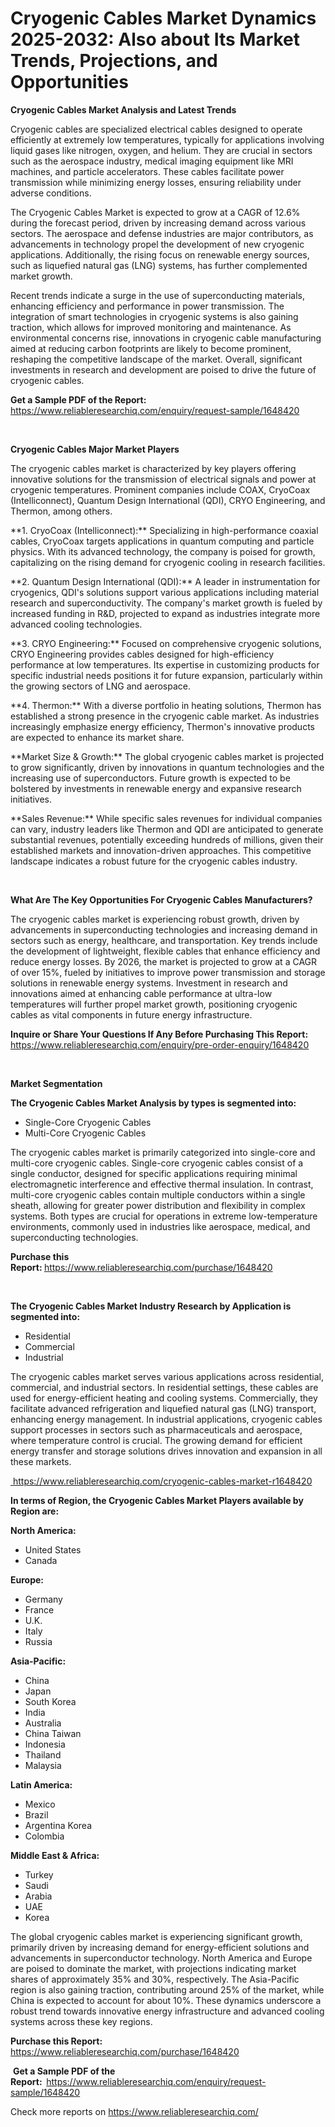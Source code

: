 <p><h1>Cryogenic Cables Market Dynamics 2025-2032: Also about Its Market Trends, Projections, and Opportunities</h1></p><p><strong>Cryogenic Cables Market Analysis and Latest Trends</strong></p>
<p><p>Cryogenic cables are specialized electrical cables designed to operate efficiently at extremely low temperatures, typically for applications involving liquid gases like nitrogen, oxygen, and helium. They are crucial in sectors such as the aerospace industry, medical imaging equipment like MRI machines, and particle accelerators. These cables facilitate power transmission while minimizing energy losses, ensuring reliability under adverse conditions.</p><p>The Cryogenic Cables Market is expected to grow at a CAGR of 12.6% during the forecast period, driven by increasing demand across various sectors. The aerospace and defense industries are major contributors, as advancements in technology propel the development of new cryogenic applications. Additionally, the rising focus on renewable energy sources, such as liquefied natural gas (LNG) systems, has further complemented market growth.</p><p>Recent trends indicate a surge in the use of superconducting materials, enhancing efficiency and performance in power transmission. The integration of smart technologies in cryogenic systems is also gaining traction, which allows for improved monitoring and maintenance. As environmental concerns rise, innovations in cryogenic cable manufacturing aimed at reducing carbon footprints are likely to become prominent, reshaping the competitive landscape of the market. Overall, significant investments in research and development are poised to drive the future of cryogenic cables.</p></p>
<p><strong>Get a Sample PDF of the Report:&nbsp;</strong> <a href="https://www.reliableresearchiq.com/enquiry/request-sample/1648420?utm_campaign=1743&utm_medium=2&utm_source=Github&utm_content=ia&utm_term=13022025&utm_id=cryogenic-cables">https://www.reliableresearchiq.com/enquiry/request-sample/1648420</a></p>
<p>&nbsp;</p>
<p><strong>Cryogenic Cables Major Market Players</strong></p>
<p><p>The cryogenic cables market is characterized by key players offering innovative solutions for the transmission of electrical signals and power at cryogenic temperatures. Prominent companies include COAX, CryoCoax (Intelliconnect), Quantum Design International (QDI), CRYO Engineering, and Thermon, among others.</p><p>**1. CryoCoax (Intelliconnect):** Specializing in high-performance coaxial cables, CryoCoax targets applications in quantum computing and particle physics. With its advanced technology, the company is poised for growth, capitalizing on the rising demand for cryogenic cooling in research facilities.</p><p>**2. Quantum Design International (QDI):** A leader in instrumentation for cryogenics, QDI's solutions support various applications including material research and superconductivity. The company's market growth is fueled by increased funding in R&D, projected to expand as industries integrate more advanced cooling technologies.</p><p>**3. CRYO Engineering:** Focused on comprehensive cryogenic solutions, CRYO Engineering provides cables designed for high-efficiency performance at low temperatures. Its expertise in customizing products for specific industrial needs positions it for future expansion, particularly within the growing sectors of LNG and aerospace.</p><p>**4. Thermon:** With a diverse portfolio in heating solutions, Thermon has established a strong presence in the cryogenic cable market. As industries increasingly emphasize energy efficiency, Thermon's innovative products are expected to enhance its market share.</p><p>**Market Size & Growth:** The global cryogenic cables market is projected to grow significantly, driven by innovations in quantum technologies and the increasing use of superconductors. Future growth is expected to be bolstered by investments in renewable energy and expansive research initiatives.</p><p>**Sales Revenue:** While specific sales revenues for individual companies can vary, industry leaders like Thermon and QDI are anticipated to generate substantial revenues, potentially exceeding hundreds of millions, given their established markets and innovation-driven approaches. This competitive landscape indicates a robust future for the cryogenic cables industry.</p></p>
<p>&nbsp;</p>
<p><strong>What Are The Key Opportunities For Cryogenic Cables Manufacturers?</strong></p>
<p><p>The cryogenic cables market is experiencing robust growth, driven by advancements in superconducting technologies and increasing demand in sectors such as energy, healthcare, and transportation. Key trends include the development of lightweight, flexible cables that enhance efficiency and reduce energy losses. By 2026, the market is projected to grow at a CAGR of over 15%, fueled by initiatives to improve power transmission and storage solutions in renewable energy systems. Investment in research and innovations aimed at enhancing cable performance at ultra-low temperatures will further propel market growth, positioning cryogenic cables as vital components in future energy infrastructure.</p></p>
<p><strong>Inquire or Share Your Questions If Any Before Purchasing This Report:</strong> <a href="https://www.reliableresearchiq.com/enquiry/pre-order-enquiry/1648420?utm_campaign=1743&utm_medium=2&utm_source=Github&utm_content=ia&utm_term=13022025&utm_id=cryogenic-cables">https://www.reliableresearchiq.com/enquiry/pre-order-enquiry/1648420</a></p>
<p>&nbsp;</p>
<p><strong>Market Segmentation</strong></p>
<p><strong>The Cryogenic Cables Market Analysis by types is segmented into:</strong></p>
<p><ul><li>Single-Core Cryogenic Cables</li><li>Multi-Core Cryogenic Cables</li></ul></p>
<p><p>The cryogenic cables market is primarily categorized into single-core and multi-core cryogenic cables. Single-core cryogenic cables consist of a single conductor, designed for specific applications requiring minimal electromagnetic interference and effective thermal insulation. In contrast, multi-core cryogenic cables contain multiple conductors within a single sheath, allowing for greater power distribution and flexibility in complex systems. Both types are crucial for operations in extreme low-temperature environments, commonly used in industries like aerospace, medical, and superconducting technologies.</p></p>
<p><strong>Purchase this Report:&nbsp;</strong><a href="https://www.reliableresearchiq.com/purchase/1648420?utm_campaign=1743&utm_medium=2&utm_source=Github&utm_content=ia&utm_term=13022025&utm_id=cryogenic-cables">https://www.reliableresearchiq.com/purchase/1648420</a></p>
<p>&nbsp;</p>
<p><strong>The Cryogenic Cables Market Industry Research by Application is segmented into:</strong></p>
<p><ul><li>Residential</li><li>Commercial</li><li>Industrial</li></ul></p>
<p><p>The cryogenic cables market serves various applications across residential, commercial, and industrial sectors. In residential settings, these cables are used for energy-efficient heating and cooling systems. Commercially, they facilitate advanced refrigeration and liquefied natural gas (LNG) transport, enhancing energy management. In industrial applications, cryogenic cables support processes in sectors such as pharmaceuticals and aerospace, where temperature control is crucial. The growing demand for efficient energy transfer and storage solutions drives innovation and expansion in all these markets.</p></p>
<p><a href="https://www.reliableresearchiq.com/cryogenic-cables-market-r1648420?utm_campaign=1743&utm_medium=2&utm_source=Github&utm_content=ia&utm_term=13022025&utm_id=cryogenic-cables">&nbsp;https://www.reliableresearchiq.com/cryogenic-cables-market-r1648420</a></p>
<p><strong>In terms of Region, the Cryogenic Cables Market Players available by Region are:</strong></p>
<p>
    <p> <strong> North America: </strong>
        <ul>
            <li>United States</li>
            <li>Canada</li>
        </ul>
        </p> 
    <p> <strong> Europe: </strong>
        <ul>
            <li>Germany</li>
            <li>France</li>
            <li>U.K.</li>
            <li>Italy</li>
            <li>Russia</li>
        </ul>
        </p> 
    <p> <strong> Asia-Pacific: </strong>
        <ul>
            <li>China</li>
            <li>Japan</li>
            <li>South Korea</li>
            <li>India</li>
            <li>Australia</li>
            <li>China Taiwan</li>
            <li>Indonesia</li>
            <li>Thailand</li>
            <li>Malaysia</li>
        </ul>
        </p> 
    <p> <strong> Latin America: </strong>
        <ul>
            <li>Mexico</li>
            <li>Brazil</li>
            <li>Argentina Korea</li>
            <li>Colombia</li>
        </ul>
        </p> 
    <p> <strong> Middle East & Africa: </strong>
        <ul>
            <li>Turkey</li>
            <li>Saudi</li>
            <li>Arabia</li>
            <li>UAE</li>
            <li>Korea</li>
        </ul>
    </p>
    </p>
<p><p>The global cryogenic cables market is experiencing significant growth, primarily driven by increasing demand for energy-efficient solutions and advancements in superconductor technology. North America and Europe are poised to dominate the market, with projections indicating market shares of approximately 35% and 30%, respectively. The Asia-Pacific region is also gaining traction, contributing around 25% of the market, while China is expected to account for about 10%. These dynamics underscore a robust trend towards innovative energy infrastructure and advanced cooling systems across these key regions.</p></p>
<p><strong>Purchase this Report: </strong><a href="https://www.reliableresearchiq.com/purchase/1648420?utm_campaign=1743&utm_medium=2&utm_source=Github&utm_content=ia&utm_term=13022025&utm_id=cryogenic-cables">https://www.reliableresearchiq.com/purchase/1648420</a></p>
<p>&nbsp;<strong>Get a Sample PDF of the Report:&nbsp;&nbsp;</strong><a href="https://www.reliableresearchiq.com/enquiry/request-sample/1648420?utm_campaign=1743&utm_medium=2&utm_source=Github&utm_content=ia&utm_term=13022025&utm_id=cryogenic-cables">https://www.reliableresearchiq.com/enquiry/request-sample/1648420</a></p>
<p><strong></strong></p>
<p>Check more reports on <a href="https://www.reliableresearchiq.com/?utm_campaign=1743&utm_medium=2&utm_source=Github&utm_content=ia&utm_term=13022025&utm_id=cryogenic-cables">https://www.reliableresearchiq.com/</a></p>